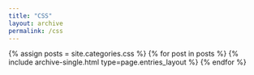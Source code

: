 ```yaml
---
title: "CSS"
layout: archive
permalink: /css
---
```


{% assign posts = site.categories.css %}
{% for post in posts %} {% include archive-single.html type=page.entries_layout %} {% endfor %}
